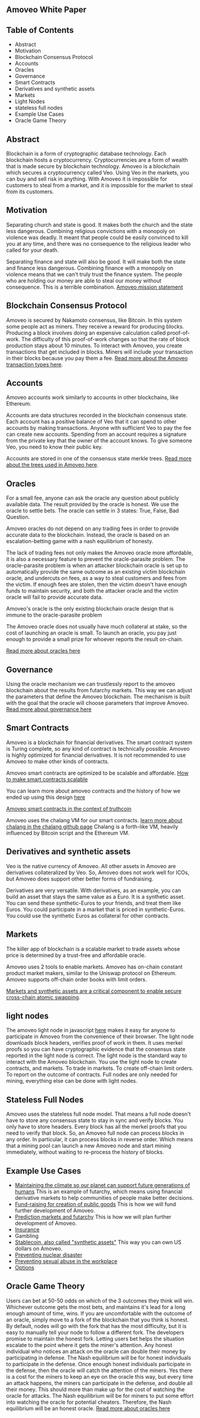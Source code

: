 ## Amoveo White Paper

## Table of Contents
* Abstract
* Motivation
* Blockchain Consensus Protocol
* Accounts
* Oracles
* Governance
* Smart Contracts 
* Derivatives and synthetic assets
* Markets
* Light Nodes
* stateless full nodes
* Example Use Cases
* Oracle Game Theory


## Abstract

Blockchain is a form of cryptographic database technology. Each blockchain hosts a cryptocurrency. Cryptocurrencies are a form of wealth that is made secure by blockchain technology.
Amoveo is a blockchain which secures a cryptocurrency called Veo.
Using Veo in the markets, you can buy and sell risk in anything.
With Amoveo it is impossible for customers to steal from a market, and it is impossible for the market to steal from its customers.


## Motivation

Separating church and state is good. It makes both the church and the state less dangerous.
Combining religious convictions with a monopoly on violence was deadly. It meant that people could be easily convinced to kill you at any time, and there was no consequence to the religious leader who called for your death. 

Separating finance and state will also be good. It will make both the state and finance less dangerous.
Combining finance with a monopoly on violence means that we can't truly trust the finance system. The people who are holding our money are able to steal our money without consequence. This is a terrible combination.
[Amoveo mission statement](mission_statement.md)


## Blockchain Consensus Protocol

Amoveo is secured by Nakamoto consensus, like Bitcoin. In this system some people act as miners. They receive a reward for producing blocks. Producing a block involves doing an expensive calculation called proof-of-work. The difficulty of this proof-of-work changes so that the rate of block production stays about 10 minutes.
To interact with Amoveo, you create transactions that get included in blocks. Miners will include your transaction in their blocks because you pay them a fee.
[Read more about the Amoveo transaction types here](design/transaction_types.md).


## Accounts

Amoveo accounts work similarly to accounts in other blockchains, like Ethereum.

Accounts are data structures recorded in the blockchain consensus state. Each account has a positive balance of Veo that it can spend to other accounts by making transactions. Anyone with sufficient Veo to pay the fee can create new accounts. Spending from an account requires a signature from the private key that the owner of the account knows. To give someone Veo, you need to know their public key.

Accounts are stored in one of the consensus state merkle trees. [Read more about the trees used in Amoveo here](design/trees.md).


## Oracles
For a small fee, anyone can ask the oracle any question about publicly available data.
The result provided by the oracle is honest.
We use the oracle to settle bets.
The oracle can settle in 3 states: True, False, Bad Question.

Amoveo oracles do not depend on any trading fees in order to provide accurate data to the blockchain.
Instead, the oracle is based on an escalation-betting game with a nash equilibrium of honesty.

The lack of trading fees not only makes the Amoveo oracle more affordable, it is also a necessary feature to prevent the oracle-parasite problem. The oracle-parasite problem is when an attacker blockchain oracle is set up to automatically provide the same outcome as an existing victim blockchain oracle, and undercuts on fees, as a way to steal customers and fees from the victim. If enough fees are stolen, then the victim doesn't have enough funds to maintain security, and both the attacker oracle and the victim oracle will fail to provide accurate data.

Amoveo's oracle is the only existing blockchain oracle design that is immune to the oracle-parasite problem

The Amoveo oracle does not usually have much collateral at stake, so the cost of launching an oracle is small. To launch an oracle, you pay just enough to provide a small prize for whoever reports the result on-chain.

[Read more about oracles here](design/oracle.md)


## Governance

Using the oracle mechanism we can trustlessly report to the amoveo blockchain about the results from futarchy markets. This way we can adjust the parameters that define the Amoveo blockchain. The mechanism is built with the goal that the oracle will choose parameters that improve Amoveo.
[Read more about governance here](design/governance.md)


## Smart Contracts

Amoveo is a blockchain for financial derivatives. The smart contract system is Turing complete, so any kind of contract is technically possible. Amoveo is highly optimized for financial derivatives. It is not recommended to use Amoveo to make other kinds of contracts.

Amoveo smart contracts are optimized to be scalable and affordable. [How to make smart contracts scalable](design/smart_contracts_as_derivatives.md) 

You can learn more about amoveo contracts and the history of how we ended up using this design [here](design/smart_contracts.md)

[Amoveo smart contracts in the context of truthcoin](design/truthcoin_contracts.md)

Amoveo uses the chalang VM for our smart contracts. [learn more about chalang in the chalang github page](https://github.com/zack-bitcoin/chalang) Chalang is a forth-like VM, heavily influenced by Bitcoin script and the Ethereum VM.


## Derivatives and synthetic assets

Veo is the native currency of Amoveo. All other assets in Amoveo are derivatives collateralized by Veo.
So, Amoveo does not work well for ICOs, but Amoveo does support other better forms of fundraising.

Derivatives are very versatile. 
With derivatives, as an example, you can build an asset that stays the same value as a Euro. It is a synthetic asset. 
You can send these synthetic-Euros to your friends, and treat them like Euros.
You could participate in a market that is priced in synthetic-Euros.
You could use the synthetic Euros as collateral for other contracts.


## Markets

The killer app of blockchain is a scalable market to trade assets whose price is determined by a trust-free and affordable oracle.

Amoveo uses 2 tools to enable markets.
Amoveo has on-chain constant product market makers, similar to the Uniswap protocol on Ethereum.
Amoveo supports off-chain order books with limit orders.

[Markets and synthetic assets are a critical component to enable secure cross-chain atomic swapping](design/state_channel_without_off_chain_market.md).


## light nodes

The amoveo light node in javascript [here](https://github.com/zack-bitcoin/light-node-amoveo) makes it easy for anyone to participate in Amoveo from the convenience of their browser.
The light node downloads block headers, verifies proof of work in them. It uses merkel proofs so you can have cryptographic evidence that the consensus state reported in the light node is correct.
The light node is the standard way to interact with the Amoveo blockchain. You use the light node to create contracts, and markets. To trade in markets. To create off-chain limit orders. To report on the outcome of contracts. 
Full nodes are only needed for mining, everything else can be done with light nodes.

## Stateless Full Nodes

Amoveo uses the stateless full node model. That means a full node doesn't have to store any consensus state to stay in sync and verify blocks. You only have to store headers. Every block has all the merkel proofs that you need to verify that block.
So, an Amoveo full node can process blocks in any order. In particular, it can process blocks in reverse order. Which means that a mining pool can launch a new Amoveo node and start mining immediately, without waiting to re-process the history of blocks.


## Example Use Cases

* [Maintaining the climate so our planet can support future generations of humans](use-cases-and-ideas/climate_maintenance.md) This is an example of futarchy, which means using financial derivative markets to help communities of people make better decisions.
* [Fund-raising for creation of public goods](use-cases-and-ideas/insured_crowdfund.md) This is how we will fund further development of Amoveo.
* [Prediction markets and futarchy](use-cases-and-ideas/prediction_market.md) This is how we will plan further development of Amoveo.
* [Insurance](use-cases-and-ideas/insurance.md)
* Gambling
* [Stablecoin, also called "synthetic assets"](use-cases-and-ideas/stablecoin.md) This way you can own US dollars on Amoveo.
* [Preventing nuclear disaster](use-cases-and-ideas/north_korea.md) 
* [Preventing sexual abuse in the workplace](use-cases-and-ideas/Harvey_Weinstein.md)
* [Options](use-cases-and-ideas/options.md)


## Oracle Game Theory
Users can bet at 50-50 odds on which of the 3 outcomes they think will win.
Whichever outcome gets the most bets, and maintains it's lead for a long enough amount of time, wins.
If you are uncomfortable with the outcome of an oracle, simply move to a fork of the blockchain that you think is honest.
By default, nodes will go with the fork that has the most difficulty, but it is easy to manually tell your node to follow a different fork.
The developers promise to maintain the honest fork.
Letting users bet helps the situation escalate to the point where it gets the miner's attention.
Any honest individual who notices an attack on the oracle can double their money by participating in defense.
The Nash equilibrium will be for honest individuals to participate in the defense. Once enough honest individuals participate in the defense, then the oracle will catch the attention of the miners.
Yes there is a cost for the miners to keep an eye on the oracle this way, but every time an attack happens, the miners can participate in the defense, and double all their money. This should more than make up for the cost of watching the oracle for attacks.
The Nash equilibrium will be for miners to put some effort into watching the oracle for potential cheaters.
Therefore, the Nash equilibrium will be an honest oracle.
[Read more about oracles here](design/oracle.md)

